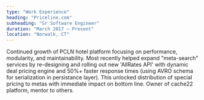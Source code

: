 ```yaml
---
type: "Work Experience"
heading: "Priceline.com"
subheading: "Sr Software Engineer"
duration: "March 2017 – Present"
location: "Norwalk, CT"
---
```


Continued growth of PCLN hotel platform focusing on performance, modularity, and maintainability. Most recently helped expand "meta-search" services by re-designing and rolling out new 'AllRates API' with dynamic deal pricing engine and 50%+ faster response times (using AVRO schema for serialization in persistance layer). This unlocked distribution of special pricing to metas with immediate impact on bottom line. Owner of cache22 platform, mentor to others.
